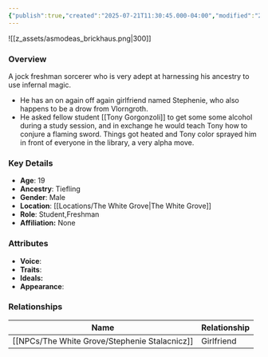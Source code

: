 ```yaml
---
{"publish":true,"created":"2025-07-21T11:30:45.000-04:00","modified":"2025-07-25T11:38:28.000-04:00","cssclasses":""}
---
```



![[z_assets/asmodeas_brickhaus.png|300]]

### Overview
A jock freshman sorcerer who is very adept at harnessing his ancestry to use infernal magic.

- He has an on again off again girlfriend named Stephenie, who also happens to be a drow from Vlorngroth.
- He asked fellow student [[Tony Gorgonzoli]] to get some some alcohol during a study session, and in exchange he would teach Tony how to conjure a flaming sword. Things got heated and Tony color sprayed him in front of everyone in the library, a very alpha move.

### Key Details
- **Age**: 19
- **Ancestry**: Tiefling
- **Gender**: Male
- **Location**: [[Locations/The White Grove\|The White Grove]]
- **Role**: Student,Freshman
- **Affiliation:** None

### Attributes
- **Voice**: 
- **Traits**: 
- **Ideals:** 
- **Appearance**:

### Relationships

| Name                     | Relationship |
| ------------------------ | ------------ |
| [[NPCs/The White Grove/Stephenie Stalacnicz]] | Girlfriend   |

